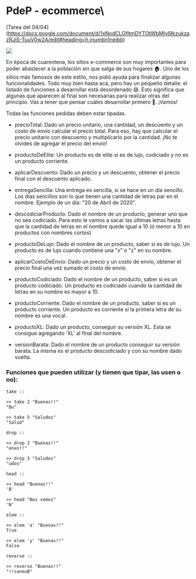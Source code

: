 # PdeP - ecommerce\
[Tarea del 04/04] (https://docs.google.com/document/d/1xNodCLGfltmDYTOtWbMIyI9kzukzazRJiS-TuuV0w2A/edit#heading=h.inumbn1neibb)

![](https://lh5.googleusercontent.com/Dwh2I_VVHph91WEC1XVEU4hEgKbjCmd80VUp3-IqAajSoody4kpk5_xVzmmzjpz2jMeIj1eHLZSlSC-gGMAorigyuIDMo8cb_naMKniExsCLhQOE6kb9cxeXcCFznQ8C8JnhUrCZ)

En época de cuarentena, los sitios e-commerce son muy importantes para poder abastecer a la población sin que salga de sus hogares 🏠. Uno de los sitios más famosos de este estilo, nos pidió ayuda para finalizar algunas funcionalidades. Todo muy bien hasta acá, pero hay un pequeño detalle: el listado de funciones a desarrollar está desordenado 😅. Esto significa que algunas que aparecen al final son necesarias para realizar otras del principio. Vas a tener que pensar cuáles desarrollar primero 🤔. ¡Vamos!

Todas las funciones pedidas deben estar tipadas.

-   precioTotal: Dado un precio unitario, una cantidad, un descuento y un costo de envío calcular el precio total. Para eso, hay que calcular el precio unitario con descuento y multiplicarlo por la cantidad. ¡No te olvides de agregar el precio del envío! 

-   productoDeElite: Un producto es de elite si es de lujo, codiciado y no es un producto corriente.

-   aplicarDescuento: Dado un precio y un descuento, obtener el precio final con el descuento aplicado.

-   entregaSencilla: Una entrega es sencilla, si se hace en un día sencillo. Los días sencillos son lo que tienen una cantidad de letras par en el nombre. Ejemplo de un día: "20 de Abril de 2020".  

-   descodiciarProducto: Dado el nombre de un producto, generar uno que no sea codiciado. Para esto le vamos a sacar las últimas letras hasta que la cantidad de letras en el nombre quede igual a 10 (ó menor a 10 en productos con nombres cortos)

-   productoDeLujo: Dado el nombre de un producto, saber si es de lujo. Un producto es de lujo cuando contiene una "x" o "z" en su nombre.

-   aplicarCostoDeEnvio: Dado un precio y un costo de envío, obtener el precio final una vez sumado el costo de envío.

-   productoCodiciado: Dado el nombre de un producto, saber si es un producto codiciado. Un producto es codiciado cuando la cantidad de letras en su nombre es mayor a 10.

-   productoCorriente: Dado el nombre de un producto, saber si es un producto corriente. Un producto es corriente si la primera letra de su nombre es una vocal.

-   productoXL: Dado un producto, conseguir su versión XL. Esta se consigue agregando 'XL' al final del nombre.

-   versionBarata: Dado el nombre de un producto conseguir su versión barata. La misma es el producto descodiciado y con su nombre dado vuelta.

### Funciones que pueden utilizar (y tienen que tipar, las usen o no):
```
take ::
```
```console
>> take 2 "Buenas!!"
"Bu"

>> take 5 "Saludos"
"Salud"
```
```
drop ::
```
```console
>> drop 2 "Buenas!!"
"enas!!"

>> drop 3 "Saludos"
"udos"
```
```
head ::
```
```console
>> head "Buenas!!"
'B'

>> head "Nos vemos"
'N'
```
```
elem ::
```
```console
>> elem 'a' "Buenas!!"
True

>> elem 'y' "Buenas!!"
False
```
```
reverse ::
```
```console
>> reverse "Buenas!!"
"!!saneuB"
```